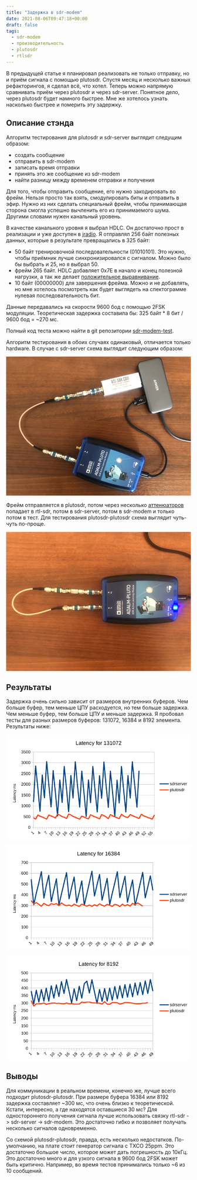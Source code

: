```yaml
---
title: "Задержка в sdr-modem"
date: 2021-08-06T09:47:18+00:00
draft: false
tags:
  - sdr-modem
  - производительность
  - plutosdr
  - rtlsdr
---
```

В предыдущей статье я планировал реализовать не только отправку, но и приём сигнала с помощью plutosdr. Спустя месяц и несколько важных рефакторингов, я сделал всё, что хотел. Теперь можно напрямую сравнивать приём через plutosdr и через sdr-server. Понятное дело, через plutosdr будет намного быстрее. Мне же хотелось узнать насколько быстрее и померить эту задержку.

## Описание стэнда

Алгоритм тестирования для plutosdr и sdr-server выглядит следущим образом:

 * создать сообщение
 * отправить в sdr-modem
 * записать время отправки
 * принять это же сообщение из sdr-modem
 * найти разницу между временем отправки и получения
 
Для того, чтобы отправить сообщение, его нужно закодировать во фрейм. Нельзя просто так взять, смодулировать биты и отправить в эфир. Нужно из них сделать специальный фрейм, чтобы принимающая сторона смогла успешно вычленить его из принимаемого шума. Другими словами нужен канальный уровень.

В качестве канального уровня я выбрал HDLC. Он достаточно прост в реализации и уже доступен в [jradio](https://github.com/dernasherbrezon/jradio/blob/master/src/main/java/ru/r2cloud/jradio/blocks/HdlcReceiver.java). Я отправлял 256 байт полезных данных, которые в результате превращались в 325 байт:

 * 50 байт тренировочной последовательности (01010101). Это нужно, чтобы приёмник лучше синхронизировался с сигналом. Можно было бы выбрать и 25, но я выбрал 50.
 * фрейм 265 байт. HDLC добавляет 0x7E в начало и конец полезной нагрузки, а так же делает [положительное выравнивание](https://ru.wikipedia.org/wiki/Положительное_выравнивание).
 * 10 байт (00000000) для завершения фрейма. Можно и не добавлять, но мне хотелось посмотреть как будет выглядеть на спектограмме нулевая последовательность бит.
 
Данные передавались на скорости 9600 бод с помощью 2FSK модуляции. Теоретическая задержка составила бы: 325 байт * 8 бит / 9600 бод = ~270 мс.

Полный код теста можно найти в git репозитории [sdr-modem-test](https://github.com/dernasherbrezon/sdr-modem-test).

Алгоритм тестирования в обоих случаях одинаковый, отличается только hardware. В случае с sdr-server схема выглядит следующим образом:

![](/img/sdr-modem-latency/1.jpg)

 Фрейм отправляется в plutosdr, потом через несколько [аттенюаторов](https://ru.wikipedia.org/wiki/Аттенюатор) попадает в rtl-sdr, потом в sdr-server, потом в sdr-modem и только потом в тест. Для тестирования plutosdr-plutosdr схема выглядит чуть-чуть по-проще.
 
![](/img/sdr-modem-latency/2.jpg)
 
## Результаты

Задержка очень сильно зависит от размеров внутренних буферов. Чем больше буфер, тем меньше ЦПУ расходуется, но тем больше задержка. Чем меньше буфер, тем больше ЦПУ и меньше задержка. Я пробовал тесты для разных размеров буферов: 131072, 16384 и 8192 элемента. Результаты ниже:

![](/img/sdr-modem-latency/131072.png)

![](/img/sdr-modem-latency/16384.png)

![](/img/sdr-modem-latency/8192.png)

## Выводы

Для коммуникации в реальном времени, конечно же, лучше всего подходит plutosdr-plutosdr. При размере буфера 16384 или 8192 задержка составляет ~300 мс, что очень близко к теоретической. Кстати, интересно, а где находятся оставшиеся 30 мс? Для одностороннего получения сигнала лучше использовать связку rtl-sdr -> sdr-server -> sdr-modem. Это достаточно гибко и позволяет получать несколько сигналов одновременно.

Со схемой plutosdr-plutosdr, правда, есть несколько недостатков. По-умолчанию, на плате стоит генератор сигнала с TXCO 25ppm. Это достаточно большое число, которое может дать погрешность до 10кГц. Это достаточно много и для узкого сигнала в 9600 бод 2FSK может быть критично. Например, во время тестов принимались только ~6 из 10 сообщений.

    